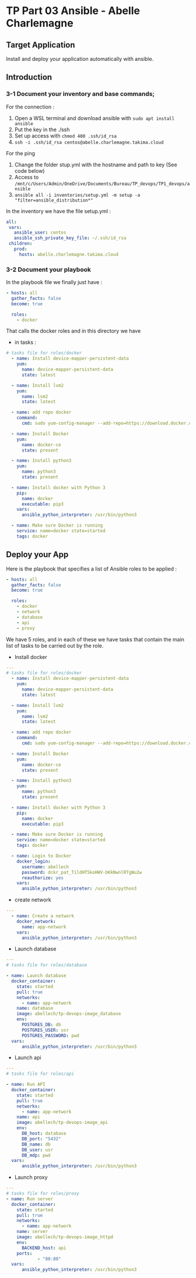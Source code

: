 # TP Part 03 Ansible - Abelle Charlemagne
## Target Application
Install and deploy your application automatically with ansible.
## Introduction
### 3-1 Document your inventory and base commands;

For the connection :
1) Open a WSL terminal and download ansible with ``sudo apt install ansible``
2) Put the key in the ./ssh
3) Set up access with ``chmod 400 .ssh/id_rsa``
4) ``ssh -i .ssh/id_rsa centos@abelle.charlemagne.takima.cloud``

For the ping
1) Change the folder stup.yml with the hostname and path to key (See code below)
3) Access to ``/mnt/c/Users/Admin/OneDrive/Documents/Bureau/TP_devops/TP1_devops/ansible``
4) ``ansible all -i inventories/setup.yml -m setup -a "filter=ansible_distribution*"``

In the inventory we have the file setup.yml :
```yaml
all:
 vars:
   ansible_user: centos
   ansible_ssh_private_key_file: ~/.ssh/id_rsa
 children:
   prod:
     hosts: abelle.charlemagne.takima.cloud 
```


### 3-2 Document your playbook
In the playbook file we finally just have :

```yaml
- hosts: all
  gather_facts: false
  become: true

  roles:
    - docker
```
That calls the docker roles and in this directory we have 
- in tasks :
````yaml
# tasks file for roles/docker
  - name: Install device-mapper-persistent-data
    yum:
      name: device-mapper-persistent-data
      state: latest

  - name: Install lvm2
    yum:
      name: lvm2
      state: latest

  - name: add repo docker
    command:
      cmd: sudo yum-config-manager --add-repo=https://download.docker.com/linux/centos/docker-ce.repo

  - name: Install Docker
    yum:
      name: docker-ce
      state: present

  - name: Install python3
    yum:
      name: python3
      state: present

  - name: Install docker with Python 3
    pip:
      name: docker
      executable: pip3
    vars:
      ansible_python_interpreter: /usr/bin/python3

  - name: Make sure Docker is running
    service: name=docker state=started
    tags: docker
````


## Deploy your App

Here is the playbook that specifies a list of Ansible roles to be applied :

```yaml
- hosts: all
  gather_facts: false
  become: true

  roles:
    - docker
    - network
    - database
    - api
    - proxy
```

We have 5 roles, and in each of these we have tasks that contain the main list of tasks to be carried out by the role.

- Install docker

```yaml
---
# tasks file for roles/docker
  - name: Install device-mapper-persistent-data
    yum:
      name: device-mapper-persistent-data
      state: latest

  - name: Install lvm2
    yum:
      name: lvm2
      state: latest

  - name: add repo docker
    command:
      cmd: sudo yum-config-manager --add-repo=https://download.docker.com/linux/centos/docker-ce.repo

  - name: Install Docker
    yum:
      name: docker-ce
      state: present

  - name: Install python3
    yum:
      name: python3
      state: present

  - name: Install docker with Python 3
    pip:
      name: docker
      executable: pip3

  - name: Make sure Docker is running
    service: name=docker state=started
    tags: docker

  - name: Login to Docker
    docker_login:
      username: abellech
      password: dckr_pat_TildHT5koHWV-bKkNwnlRTgWu2w
      reauthorize: yes 
    vars:
      ansible_python_interpreter: /usr/bin/python3
```

- create network

```yaml
---
  - name: Create a network
    docker_network:
      name: app-network
    vars:
      ansible_python_interpreter: /usr/bin/python3
```

- Launch database

```yaml
---
# tasks file for roles/database

- name: Launch database
  docker_container:
    state: started
    pull: true
    networks: 
      - name: app-network
    name: database
    image: abellech/tp-devops-image_database
    env:
      POSTGRES_DB: db
      POSTGRES_USER: usr
      POSTGRES_PASSWORD: pwd
  vars:
      ansible_python_interpreter: /usr/bin/python3  
```

- Launch api

```yaml
---
# tasks file for roles/api

- name: Run API
  docker_container:
    state: started
    pull: true
    networks: 
      - name: app-network
    name: api
    image: abellech/tp-devops-image_api
    env:
      DB_host: database
      DB_port: "5432"
      DB_name: db
      DB_user: usr
      DB_mdp: pwd
  vars:
      ansible_python_interpreter: /usr/bin/python3  
```

- Launch proxy

```yaml
---
# tasks file for roles/proxy
- name: Run server
  docker_container:
    state: started
    pull: true
    networks: 
      - name: app-network
    name: server
    image: abellech/tp-devops-image_httpd
    env:
      BACKEND_host: api
    ports:
            - "80:80"
  vars:
      ansible_python_interpreter: /usr/bin/python3  
```
